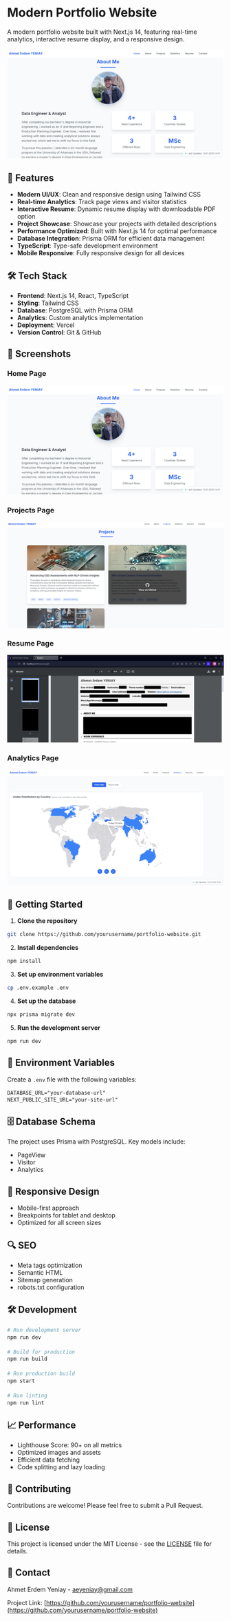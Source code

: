 # Modern Portfolio Website

A modern portfolio website built with Next.js 14, featuring real-time analytics, interactive resume display, and a responsive design.

![Portfolio Website Preview](/public/images/screenshots/home.png)

## 🚀 Features

- **Modern UI/UX**: Clean and responsive design using Tailwind CSS
- **Real-time Analytics**: Track page views and visitor statistics
- **Interactive Resume**: Dynamic resume display with downloadable PDF option
- **Project Showcase**: Showcase your projects with detailed descriptions
- **Performance Optimized**: Built with Next.js 14 for optimal performance
- **Database Integration**: Prisma ORM for efficient data management
- **TypeScript**: Type-safe development environment
- **Mobile Responsive**: Fully responsive design for all devices

## 🛠️ Tech Stack

- **Frontend**: Next.js 14, React, TypeScript
- **Styling**: Tailwind CSS
- **Database**: PostgreSQL with Prisma ORM
- **Analytics**: Custom analytics implementation
- **Deployment**: Vercel
- **Version Control**: Git & GitHub

## 📸 Screenshots


### Home Page
![Home Page](/public/images/screenshots/home.png)

### Projects Page
![Projects Page](/public/images/screenshots/projects.png)

### Resume Page
![Resume Page](/public/images/screenshots/resume.png)

### Analytics Page
![Analytics](/public/images/screenshots/analytics.png)


## 🚀 Getting Started

1. **Clone the repository**

```bash 
git clone https://github.com/yourusername/portfolio-website.git
```


2. **Install dependencies**
```bash 
npm install
```


3. **Set up environment variables**
```bash 
cp .env.example .env
```


4. **Set up the database**
```bash
npx prisma migrate dev
```


5. **Run the development server**
```bash
npm run dev
```


## 📄 Environment Variables

Create a `.env` file with the following variables:
```env
DATABASE_URL="your-database-url"
NEXT_PUBLIC_SITE_URL="your-site-url"
```


## 🗄️ Database Schema

The project uses Prisma with PostgreSQL. Key models include:
- PageView
- Visitor
- Analytics

## 📱 Responsive Design

- Mobile-first approach
- Breakpoints for tablet and desktop
- Optimized for all screen sizes

## 🔍 SEO

- Meta tags optimization
- Semantic HTML
- Sitemap generation
- robots.txt configuration

## 🛠️ Development

```bash
# Run development server
npm run dev

# Build for production
npm run build

# Run production build
npm start

# Run linting
npm run lint
```


## 📈 Performance

- Lighthouse Score: 90+ on all metrics
- Optimized images and assets
- Efficient data fetching
- Code splitting and lazy loading

## 🤝 Contributing

Contributions are welcome! Please feel free to submit a Pull Request.

## 📝 License

This project is licensed under the MIT License - see the [LICENSE](LICENSE) file for details.

## 📧 Contact

Ahmet Erdem Yeniay - [aeyeniay@gmail.com](mailto:your@email.com)

Project Link: [https://github.com/yourusername/portfolio-website](https://github.com/yourusername/portfolio-website)
